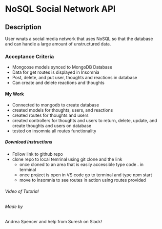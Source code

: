 # NoSQL Social Network API
## Description
User wnats a social media network that uses NoSQL so that the database and can handle a large amount of unstructured data.

### Acceptance Criteria
* Mongoose models synced to MongoDB Database
* Data for get routes is displayed in Insomnia 
* Post, delete, and put user, thoughts and reactions in database
* Can create and delete reactions and thoughts

#### My Work
* Connected to mongodb to create database
* created models for thoughts, users, and reactions
* created routes for thoughts and users
* created controllers for thoughts and users to return, delete, update, and create thoughts and users on database
* tested on insomnia all routes functionality

##### Download Instructions
* Follow link to github repo
* clone repo to local temrinal using git clone and the link
    - once cloned to an area that is easily accessible type code . in terminal
    - once project is open in VS code go to terminal and type npm start
    - move to insomnia to see routes in action using routes provided

###### Video of Tutorial

###### Made by
Andrea Spencer and help from Suresh on Slack!